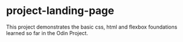 # project-landing-page

This project demonstrates the basic css, html and flexbox foundations learned so far in the Odin Project.